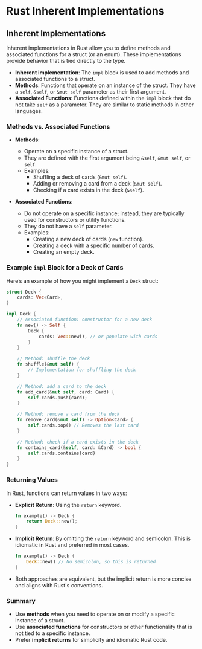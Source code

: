 
# Rust Inherent Implementations

## Inherent Implementations

Inherent implementations in Rust allow you to define methods and associated functions for a struct (or an enum). These implementations provide behavior that is tied directly to the type.

- **Inherent implementation**: The `impl` block is used to add methods and associated functions to a struct.
- **Methods**: Functions that operate on an instance of the struct. They have a `self`, `&self`, or `&mut self` parameter as their first argument.
- **Associated Functions**: Functions defined within the `impl` block that do not take `self` as a parameter. They are similar to static methods in other languages.

### Methods vs. Associated Functions

- **Methods**:
  - Operate on a specific instance of a struct.
  - They are defined with the first argument being `&self`, `&mut self`, or `self`.
  - Examples:
    - Shuffling a deck of cards (`&mut self`).
    - Adding or removing a card from a deck (`&mut self`).
    - Checking if a card exists in the deck (`&self`).

- **Associated Functions**:
  - Do not operate on a specific instance; instead, they are typically used for constructors or utility functions.
  - They do not have a `self` parameter.
  - Examples:
    - Creating a new deck of cards (`new` function).
    - Creating a deck with a specific number of cards.
    - Creating an empty deck.

### Example `impl` Block for a Deck of Cards

Here’s an example of how you might implement a `Deck` struct:

```rust
struct Deck {
    cards: Vec<Card>,
}

impl Deck {
    // Associated function: constructor for a new deck
    fn new() -> Self {
        Deck {
            cards: Vec::new(), // or populate with cards
        }
    }

    // Method: shuffle the deck
    fn shuffle(&mut self) {
        // Implementation for shuffling the deck
    }

    // Method: add a card to the deck
    fn add_card(&mut self, card: Card) {
        self.cards.push(card);
    }

    // Method: remove a card from the deck
    fn remove_card(&mut self) -> Option<Card> {
        self.cards.pop() // Removes the last card
    }

    // Method: check if a card exists in the deck
    fn contains_card(&self, card: &Card) -> bool {
        self.cards.contains(card)
    }
}
```

### Returning Values

In Rust, functions can return values in two ways:

- **Explicit Return**: Using the `return` keyword.
  ```rust
  fn example() -> Deck {
      return Deck::new();
  }
  ```

- **Implicit Return**: By omitting the `return` keyword and semicolon. This is idiomatic in Rust and preferred in most cases.
  ```rust
  fn example() -> Deck {
      Deck::new() // No semicolon, so this is returned
  }
  ```

- Both approaches are equivalent, but the implicit return is more concise and aligns with Rust's conventions.

### Summary

- Use **methods** when you need to operate on or modify a specific instance of a struct.
- Use **associated functions** for constructors or other functionality that is not tied to a specific instance.
- Prefer **implicit returns** for simplicity and idiomatic Rust code.
